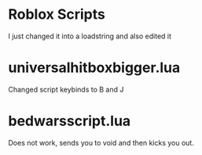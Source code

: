 # Roblox Scripts
I just changed it into a loadstring and also edited it
# universalhitboxbigger.lua
Changed script keybinds to B and J
# bedwarsscript.lua
Does not work, sends you to void and then kicks you out.
